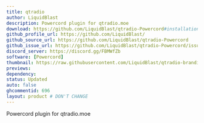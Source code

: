 ```yaml
---
title: qtradio
author: LiquidBlast
description: Powercord plugin for qtradio.moe
download: https://github.com/LiquidBlast/qtradio-Powercord#installation
github_profile_url: https://github.com/LiquidBlast/
github_source_url: https://github.com/LiquidBlast/qtradio-Powercord
github_issue_url: https://github.com/LiquidBlast/qtradio-Powercord/issues
discord_server: https://discord.gg/FBMWfZb
software: [Powercord]
thumbnail: https://raw.githubusercontent.com/LiquidBlast/qtradio-branding/master/logos/qt-medium.png
previews:
dependency:
status: Updated
auto: false
ghcommentid: 696
layout: product # DON'T CHANGE
---
```

Powercord plugin for qtradio.moe
